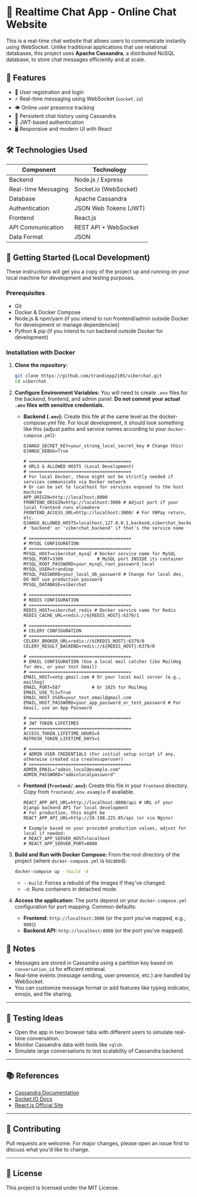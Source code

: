 # 💬 Realtime Chat App - Online Chat Website

This is a real-time chat website that allows users to communicate instantly using WebSocket. Unlike traditional applications that use relational databases, this project uses **Apache Cassandra**, a distributed NoSQL database, to store chat messages efficiently and at scale.

## 🚀 Features

- 👤 User registration and login
- ⚡ Real-time messaging using WebSocket (`socket.io`)
- 👁️ Online user presence tracking
- 💾 Persistent chat history using Cassandra
- 🔐 JWT-based authentication
- 🖥️ Responsive and modern UI with React

## 🛠 Technologies Used

| Component           | Technology            |
| ------------------- | --------------------- |
| Backend             | Node.js / Express     |
| Real-time Messaging | Socket.io (WebSocket) |
| Database            | Apache Cassandra      |
| Authentication      | JSON Web Tokens (JWT) |
| Frontend            | React.js              |
| API Communication   | REST API + WebSocket  |
| Data Format         | JSON                  |

## 🚀 Getting Started (Local Development)

These instructions will get you a copy of the project up and running on your local machine for development and testing purposes.

### Prerequisites

- Git
- Docker & Docker Compose
- Node.js & npm/yarn (if you intend to run frontend/admin outside Docker for development or manage dependencies)
- Python & pip (if you intend to run backend outside Docker for development)

### Installation with Docker

1.  **Clone the repository:**

    ```bash
    git clone https://github.com/trandiepp2105/viberchat.git
    cd viberchat
    ```

2.  **Configure Environment Variables:**
    You will need to create `.env` files for the backend, frontend, and admin panel.
    **Do not commit your actual `.env` files with sensitive credentials.**

    - **Backend (`.env`):**
      Create this file at the same level as the docker-compose.yml file.
      For local development, it should look something like this (adjust paths and service names according to your `docker-compose.yml`):

      ```env
      DJANGO_SECRET_KEY=your_strong_local_secret_key # Change this!
      DJANGO_DEBUG=True

      # =======================================
      # URLS & ALLOWED HOSTS (Local Development)
      # =======================================
      # For local Docker, these might not be strictly needed if services communicate via Docker network
      # Or can be set to localhost for services exposed to the host machine
      APP_ORIGIN=http://localhost:8000
      FRONTEND_ORIGIN=http://localhost:3000 # Adjust port if your local frontend runs elsewhere
      FRONTEND_ACCESS_URL=http://localhost:3000/ # For VNPay return, etc.
      DJANGO_ALLOWED_HOSTS=localhost,127.0.0.1,backend,viberchat_backend # 'backend' or 'viberchat_backend' if that's the service name

      # =======================================
      # MYSQL CONFIGURATION
      # =======================================
      MYSQL_HOST=viberchat_mysql # Docker service name for MySQL
      MYSQL_PORT=3309             # MySQL port INSIDE its container
      MYSQL_ROOT_PASSWORD=your_mysql_root_password_local
      MYSQL_USER=trandiep
      MYSQL_PASSWORD=your_local_db_password # Change for local dev, DO NOT use production password
      MYSQL_DATABASE=viberchat

      # =======================================
      # REDIS CONFIGURATION
      # =======================================
      REDIS_HOST=viberchat_redis # Docker service name for Redis
      REDIS_CACHE_URL=redis://${REDIS_HOST}:6379/1

      # =======================================
      # CELERY CONFIGURATION
      # =======================================
      CELERY_BROKER_URL=redis://${REDIS_HOST}:6379/0
      CELERY_RESULT_BACKEND=redis://${REDIS_HOST}:6379/0

      # =======================================
      # EMAIL CONFIGURATION (Use a local mail catcher like MailHog for dev, or your test Gmail)
      # =======================================
      EMAIL_HOST=smtp.gmail.com # Or your local mail server (e.g., mailhog)
      EMAIL_PORT=587            # Or 1025 for MailHog
      EMAIL_USE_TLS=True
      EMAIL_HOST_USER=your_test_email@gmail.com
      EMAIL_HOST_PASSWORD=your_app_password_or_test_password # For Gmail, use an App Password

      # =======================================
      # JWT TOKEN LIFETIMES
      # =======================================
      ACCESS_TOKEN_LIFETIME_HOURS=5
      REFRESH_TOKEN_LIFETIME_DAYS=1

      # =======================================
      # ADMIN USER CREDENTIALS (For initial setup script if any, otherwise created via createsuperuser)
      # =======================================
      ADMIN_EMAIL="admin_local@example.com"
      ADMIN_PASSWORD="adminlocalpassword"
      ```

    - **Frontend (`frontend/.env`):**
      Create this file in your `frontend` directory. Copy from `frontend/.env.example` if available.

      ```env
      REACT_APP_API_URL=http://localhost:8000/api # URL of your Django backend API for local development
      # For production, this might be REACT_APP_API_URL=http://20.198.225.85/api (or via Nginx)

      # Example based on your provided production values, adjust for local if needed:
      # REACT_APP_SERVER_HOST=localhost
      # REACT_APP_SERVER_PORT=8000
      ```
3.  **Build and Run with Docker Compose:**
    From the root directory of the project (where `docker-compose.yml` is located):

    ```bash
    docker-compose up --build -d
    ```

    - `--build`: Forces a rebuild of the images if they've changed.
    - `-d`: Runs containers in detached mode.
4.  **Access the application:**
    The ports depend on your `docker-compose.yml` configuration for port mapping. Common defaults:
    - **Frontend:** `http://localhost:3000` (or the port you've mapped, e.g., `8081`)
    - **Backend API:** `http://localhost:8000` (or the port you've mapped)
## 📝 Notes

- Messages are stored in Cassandra using a partition key based on `conversation_id` for efficient retrieval.
- Real-time events (message sending, user presence, etc.) are handled by WebSocket.
- You can customize message format or add features like typing indicator, emojis, and file sharing.

---

## 🧪 Testing Ideas

- Open the app in two browser tabs with different users to simulate real-time conversation.
- Monitor Cassandra data with tools like `cqlsh`.
- Simulate large conversations to test scalability of Cassandra backend.

---

## 📚 References

- [Cassandra Documentation](https://cassandra.apache.org/doc/latest/)
- [Socket.IO Docs](https://socket.io/)
- [React.js Official Site](https://reactjs.org/)
---

## 🤝 Contributing

Pull requests are welcome. For major changes, please open an issue first to discuss what you'd like to change.

---

## 📄 License

This project is licensed under the MIT License.
